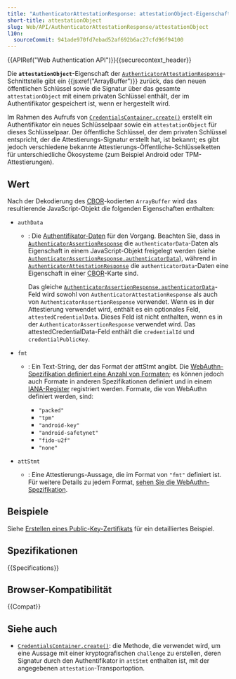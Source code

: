 ```yaml
---
title: "AuthenticatorAttestationResponse: attestationObject-Eigenschaft"
short-title: attestationObject
slug: Web/API/AuthenticatorAttestationResponse/attestationObject
l10n:
  sourceCommit: 941ade970fd7ebad52af692b6ac27cfd96f94100
---
```


{{APIRef("Web Authentication API")}}{{securecontext_header}}

Die **`attestationObject`**-Eigenschaft der
[`AuthenticatorAttestationResponse`](/de/docs/Web/API/AuthenticatorAttestationResponse)-Schnittstelle gibt ein
{{jsxref("ArrayBuffer")}} zurück, das den neuen öffentlichen Schlüssel sowie die Signatur über das
gesamte `attestationObject` mit einem privaten Schlüssel enthält, der im
Authentifikator gespeichert ist, wenn er hergestellt wird.

Im Rahmen des Aufrufs von [`CredentialsContainer.create()`](/de/docs/Web/API/CredentialsContainer/create) erstellt ein Authentifikator
ein neues Schlüsselpaar sowie ein `attestationObject` für dieses Schlüsselpaar. Der öffentliche Schlüssel,
der dem privaten Schlüssel entspricht, der die Attestierungs-Signatur erstellt hat, ist bekannt; es gibt jedoch verschiedene bekannte Attestierungs-Öffentliche-Schlüsselketten für unterschiedliche
Ökosysteme (zum Beispiel Android oder TPM-Attestierungen).

## Wert

Nach der Dekodierung des [CBOR](https://datatracker.ietf.org/doc/html/rfc8949)-kodierten
`ArrayBuffer` wird das resultierende JavaScript-Objekt die folgenden
Eigenschaften enthalten:

- `authData`

  - : Die [Authentifikator-Daten](/de/docs/Web/API/Web_Authentication_API/Authenticator_data) für den Vorgang. Beachten Sie, dass in [`AuthenticatorAssertionResponse`](/de/docs/Web/API/AuthenticatorAssertionResponse) die `authenticatorData`-Daten als Eigenschaft in einem JavaScript-Objekt freigelegt werden (siehe [`AuthenticatorAssertionResponse.authenticatorData`](/de/docs/Web/API/AuthenticatorAssertionResponse/authenticatorData)), während in [`AuthenticatorAttestationResponse`](/de/docs/Web/API/AuthenticatorAttestationResponse) die `authenticatorData`-Daten eine Eigenschaft in einer [CBOR](https://datatracker.ietf.org/doc/html/rfc8949)-Karte sind.

    Das gleiche [`AuthenticatorAssertionResponse.authenticatorData`](/de/docs/Web/API/AuthenticatorAssertionResponse/authenticatorData)-Feld wird sowohl von `AuthenticatorAttestationResponse` als auch von `AuthenticatorAssertionResponse` verwendet. Wenn es in der Attestierung verwendet wird, enthält es ein optionales Feld, `attestedCredentialData`. Dieses Feld ist nicht enthalten, wenn es in der `AuthenticatorAssertionResponse` verwendet wird. Das attestedCredentialData-Feld enthält die `credentialId` und `credentialPublicKey`.

- `fmt`

  - : Ein Text-String, der das Format der attStmt angibt. Die [WebAuthn-Spezifikation definiert eine Anzahl von Formaten](https://w3c.github.io/webauthn/#sctn-defined-attestation-formats); es können jedoch auch Formate in anderen Spezifikationen definiert und in einem [IANA-Register](https://w3c.github.io/webauthn/#sctn-att-fmt-reg) registriert werden. Formate, die von WebAuthn definiert werden, sind:

    - `"packed"`
    - `"tpm"`
    - `"android-key"`
    - `"android-safetynet"`
    - `"fido-u2f"`
    - `"none"`

- `attStmt`
  - : Eine Attestierungs-Aussage, die im Format von `"fmt"` definiert ist. Für
    weitere Details zu jedem Format, [sehen Sie die WebAuthn-Spezifikation](https://w3c.github.io/webauthn/#sctn-defined-attestation-formats).

## Beispiele

Siehe [Erstellen eines Public-Key-Zertifikats](/de/docs/Web/API/CredentialsContainer/create#creating_a_public_key_credential) für ein detailliertes Beispiel.

## Spezifikationen

{{Specifications}}

## Browser-Kompatibilität

{{Compat}}

## Siehe auch

- [`CredentialsContainer.create()`](/de/docs/Web/API/CredentialsContainer/create): die Methode, die verwendet wird, um eine Aussage mit
  einer kryptografischen `challenge` zu erstellen, deren Signatur durch den Authentifikator in `attStmt` enthalten ist,
  mit der angegebenen `attestation`-Transportoption.
